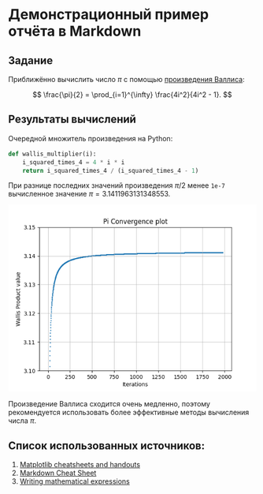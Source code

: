 # Демонстрационный пример отчёта в Markdown

## Задание

Приближённо вычислить число $\pi$ с помощью [произведения Валлиса](https://ru.wikipedia.org/wiki/%D0%A4%D0%BE%D1%80%D0%BC%D1%83%D0%BB%D0%B0_%D0%92%D0%B0%D0%BB%D0%BB%D0%B8%D1%81%D0%B0):

$$ \frac{\pi}{2} = \prod_{i=1}^{\infty} \frac{4i^2}{4i^2 - 1}. $$

## Результаты вычислений

Очередной множитель произведения на Python:

```python
def wallis_multiplier(i):
    i_squared_times_4 = 4 * i * i
    return i_squared_times_4 / (i_squared_times_4 - 1)
```

При разнице последних значений произведения $\pi / 2$ менее `1e-7` вычисленное значение $\pi = 3.1411963131348553$.

![Pi convergence plot](img/convergence_plot.png)

Произведение Валлиса сходится очень медленно, поэтому рекомендуется использовать более эффективные методы вычисления числа $\pi$.


## Список использованных источников:

1. [Matplotlib cheatsheets and handouts](https://matplotlib.org/cheatsheets/)
2. [Markdown Cheat Sheet](https://www.markdownguide.org/cheat-sheet/)
3. [Writing mathematical expressions](https://docs.github.com/en/get-started/writing-on-github/working-with-advanced-formatting/writing-mathematical-expressions)
